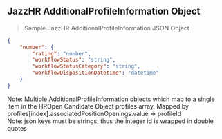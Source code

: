 ## JazzHR AdditionalProfileInformation Object

> Sample JazzHR AdditionalProfileInformation JSON Object

```json
{
    "number": {
        "rating": "number",
        "workflowStatus": "string",
        "workflowStatusCategory": "string",
        "workflowDispositionDatetime": "datetime"
    }
}

```

<aside class="notice">
Note: Multiple AdditionalProfileInformation objects which map to a single item in the HROpen Candidate Object profiles array. Mapped by profiles[index].associatedPositionOpenings.value => profileId
</aside>

<aside class="notice">
Note: json keys must be strings, thus the integer id is wrapped in double quotes
</aside>
